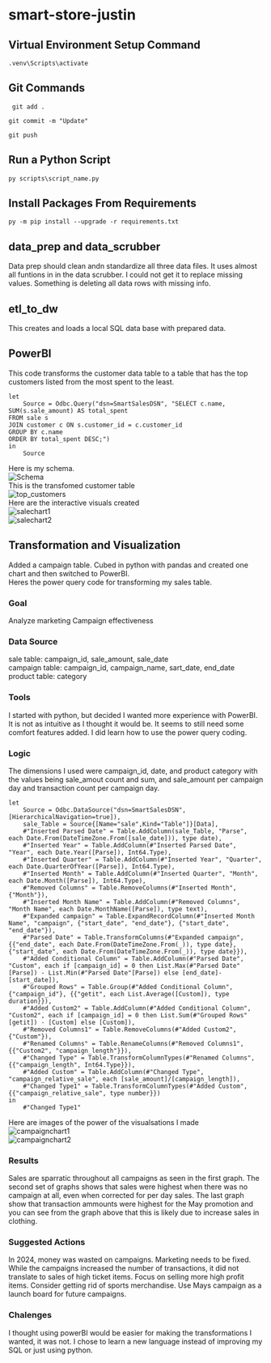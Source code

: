 # smart-store-justin
## Virtual Environment Setup Command
```shell  
.venv\Scripts\activate
```
## Git Commands  
```shell  
 git add .
 ```
 ```shell
 git commit -m "Update"
 ```
 ```shell
 git push
 ```
 
## Run a Python Script
```shell  
py scripts\script_name.py
```

## Install Packages From Requirements
```shell  
py -m pip install --upgrade -r requirements.txt
```

## data_prep and data_scrubber
Data prep should clean andn standardize all three data files. It uses almost all funtions in in the data scrubber. I could not get it to replace missing values. Something is deleting all data rows with missing info.

## etl_to_dw 
This creates and loads a local SQL data base with prepared data.

## PowerBI 
This code transforms the customer data table to a table that has the top customers listed from the most spent to the least.
```shell
let
    Source = Odbc.Query("dsn=SmartSalesDSN", "SELECT c.name, SUM(s.sale_amount) AS total_spent
FROM sale s
JOIN customer c ON s.customer_id = c.customer_id
GROUP BY c.name
ORDER BY total_spent DESC;")
in
    Source
```  
Here is my schema.  
![Schema](image-1.png)  
This is the transfomed customer table  
![top_customers](image-2.png)  
Here are the interactive visuals created  
![salechart1](image-3.png)  
![salechart2](image-4.png)  
## Transformation and Visualization  
Added a campaign table. Cubed in python with pandas and created one chart and then switched to PowerBI.  
Heres the power query code for transforming my sales table. 
### Goal  
Analyze marketing Campaign effectiveness  
### Data Source
sale table: campaign_id, sale_amount, sale_date  
campaign table: campaign_id, campaign_name, sart_date, end_date  
product table: category  
### Tools
I started with python, but decided I wanted more experience with PowerBI. It is not as intuitive as I thought it would be. It seems to still need some comfort features added. I did learn how to use the power query coding.  
### Logic  
The dimensions I used were campaign_id, date, and product category with the values being sale_amout count and sum, and sale_amount per campaign day and transaction count per campaign day.  
```shell
let
    Source = Odbc.DataSource("dsn=SmartSalesDSN", [HierarchicalNavigation=true]),
    sale_Table = Source{[Name="sale",Kind="Table"]}[Data],
    #"Inserted Parsed Date" = Table.AddColumn(sale_Table, "Parse", each Date.From(DateTimeZone.From([sale_date])), type date),
    #"Inserted Year" = Table.AddColumn(#"Inserted Parsed Date", "Year", each Date.Year([Parse]), Int64.Type),
    #"Inserted Quarter" = Table.AddColumn(#"Inserted Year", "Quarter", each Date.QuarterOfYear([Parse]), Int64.Type),
    #"Inserted Month" = Table.AddColumn(#"Inserted Quarter", "Month", each Date.Month([Parse]), Int64.Type),
    #"Removed Columns" = Table.RemoveColumns(#"Inserted Month",{"Month"}),
    #"Inserted Month Name" = Table.AddColumn(#"Removed Columns", "Month Name", each Date.MonthName([Parse]), type text),
    #"Expanded campaign" = Table.ExpandRecordColumn(#"Inserted Month Name", "campaign", {"start_date", "end_date"}, {"start_date", "end_date"}),
    #"Parsed Date" = Table.TransformColumns(#"Expanded campaign",{{"end_date", each Date.From(DateTimeZone.From(_)), type date}, {"start_date", each Date.From(DateTimeZone.From(_)), type date}}),
    #"Added Conditional Column" = Table.AddColumn(#"Parsed Date", "Custom", each if [campaign_id] = 0 then List.Max(#"Parsed Date"[Parse]) - List.Min(#"Parsed Date"[Parse]) else [end_date]-[start_date]),
    #"Grouped Rows" = Table.Group(#"Added Conditional Column", {"campaign_id"}, {{"getit", each List.Average([Custom]), type duration}}),
    #"Added Custom2" = Table.AddColumn(#"Added Conditional Column", "Custom2", each if [campaign_id] = 0 then List.Sum(#"Grouped Rows"[getit]) - [Custom] else [Custom]),
    #"Removed Columns1" = Table.RemoveColumns(#"Added Custom2",{"Custom"}),
    #"Renamed Columns" = Table.RenameColumns(#"Removed Columns1",{{"Custom2", "campaign_length"}}),
    #"Changed Type" = Table.TransformColumnTypes(#"Renamed Columns",{{"campaign_length", Int64.Type}}),
    #"Added Custom" = Table.AddColumn(#"Changed Type", "campaign_relative_sale", each [sale_amount]/[campaign_length]),
    #"Changed Type1" = Table.TransformColumnTypes(#"Added Custom",{{"campaign_relative_sale", type number}})
in
    #"Changed Type1"
```  
Here are images of the power of the visualsations I made  
![campaignchart1](image-5.png)  
![campaignchart2](image-6.png)  

### Results  
Sales are sparratic throughout all campaigns as seen in the first graph. The second set of graphs shows that sales were highest when there was no campaign at all, even when corrected for per day sales. The last graph show that transaction ammounts were highest for the May promotion and you can see from the graph above that this is likely due to increase sales in clothing.  
### Suggested Actions  
In 2024, money was wasted on campaigns. Marketing needs to be fixed. While the campaigns increased the number of transactions, it did not translate to sales of high ticket items. Focus on selling more high profit items. Consider getting rid of sports merchandise. Use Mays campaign as a launch board for future campaigns.
### Chalenges
I thought using powerBI would be easier for making the transformations I wanted, it was not. I chose to learn a new language instead of improving my SQL or just using python.